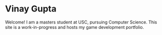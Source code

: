 # Vinay Gupta

Welcome! I am a masters student at USC, pursuing Computer Science. This site is a work-in-progress and hosts my game development portfolio.
